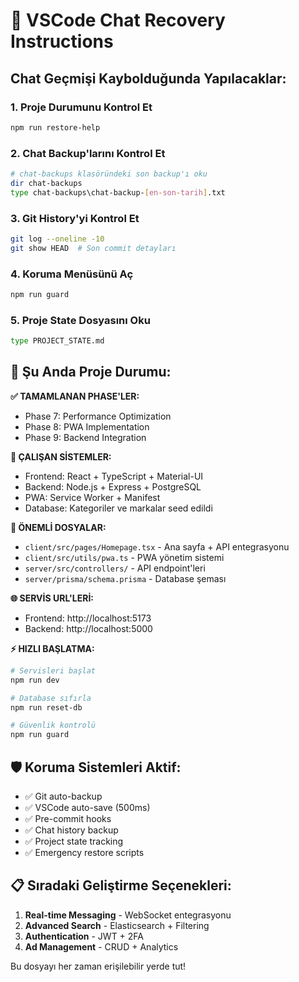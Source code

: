 # 🚨 VSCode Chat Recovery Instructions

## Chat Geçmişi Kaybolduğunda Yapılacaklar:

### 1. Proje Durumunu Kontrol Et

```bash
npm run restore-help
```

### 2. Chat Backup'larını Kontrol Et

```bash
# chat-backups klasöründeki son backup'ı oku
dir chat-backups
type chat-backups\chat-backup-[en-son-tarih].txt
```

### 3. Git History'yi Kontrol Et

```bash
git log --oneline -10
git show HEAD  # Son commit detayları
```

### 4. Koruma Menüsünü Aç

```bash
npm run guard
```

### 5. Proje State Dosyasını Oku

```bash
type PROJECT_STATE.md
```

## 🎯 Şu Anda Proje Durumu:

**✅ TAMAMLANAN PHASE'LER:**

- Phase 7: Performance Optimization
- Phase 8: PWA Implementation
- Phase 9: Backend Integration

**🔧 ÇALIŞAN SİSTEMLER:**

- Frontend: React + TypeScript + Material-UI
- Backend: Node.js + Express + PostgreSQL
- PWA: Service Worker + Manifest
- Database: Kategoriler ve markalar seed edildi

**📁 ÖNEMLİ DOSYALAR:**

- `client/src/pages/Homepage.tsx` - Ana sayfa + API entegrasyonu
- `client/src/utils/pwa.ts` - PWA yönetim sistemi
- `server/src/controllers/` - API endpoint'leri
- `server/prisma/schema.prisma` - Database şeması

**🌐 SERVİS URL'LERİ:**

- Frontend: http://localhost:5173
- Backend: http://localhost:5000

**⚡ HIZLI BAŞLATMA:**

```bash
# Servisleri başlat
npm run dev

# Database sıfırla
npm run reset-db

# Güvenlik kontrolü
npm run guard
```

## 🛡️ Koruma Sistemleri Aktif:

- ✅ Git auto-backup
- ✅ VSCode auto-save (500ms)
- ✅ Pre-commit hooks
- ✅ Chat history backup
- ✅ Project state tracking
- ✅ Emergency restore scripts

## 📋 Sıradaki Geliştirme Seçenekleri:

1. **Real-time Messaging** - WebSocket entegrasyonu
2. **Advanced Search** - Elasticsearch + Filtering
3. **Authentication** - JWT + 2FA
4. **Ad Management** - CRUD + Analytics

Bu dosyayı her zaman erişilebilir yerde tut!
